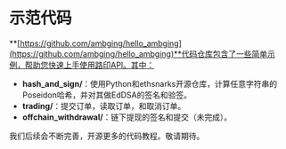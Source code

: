 # 示范代码

**[https://github.com/ambging/hello_ambging](https://github.com/ambging/hello_ambging)**代码仓库包含了一些简单示例，帮助您快速上手使用路印API。其中：

- **hash_and_sign/**：使用Python和ethsnarks开源仓库，计算任意字符串的Poseidon哈希，并对其做EdDSA的签名和验签。
- **trading/**：提交订单，读取订单，和取消订单。
- **offchain_withdrawal/**：链下提现的签名和提交（未完成）。

我们后续会不断完善，开源更多的代码教程。敬请期待。